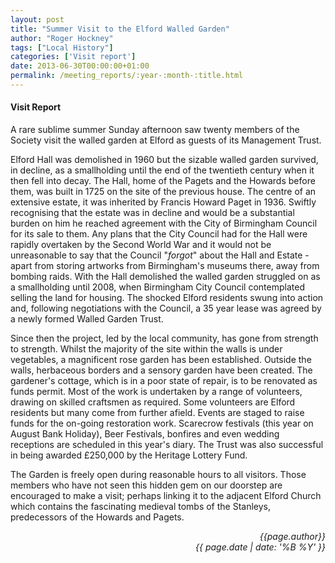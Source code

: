 ```yaml
---
layout: post
title: "Summer Visit to the Elford Walled Garden"
author: "Roger Hockney"
tags: ["Local History"]
categories: ['Visit report']
date: 2013-06-30T00:00:00+01:00
permalink: /meeting_reports/:year-:month-:title.html
---
```

#### Visit Report ####

A rare sublime summer Sunday afternoon saw twenty members of the Society visit the walled garden at Elford as guests of its Management Trust.

Elford Hall was demolished in 1960 but the sizable walled garden survived, in decline, as a smallholding until the end of the twentieth century when it then fell into decay. The Hall, home of the Pagets and the Howards before them, was built in 1725 on the site of the previous house. The centre of an extensive estate, it was inherited by Francis Howard Paget in 1936. Swiftly recognising that the estate was in decline and would be a substantial burden on him he reached agreement with the City of Birmingham Council for its sale to them. Any plans that the City Council had for the Hall were rapidly overtaken by the Second World War and it would not be unreasonable to say that the Council "*forgot*" about the Hall and Estate - apart from storing artworks from Birmingham's museums there, away from bombing raids. With the Hall demolished the walled garden struggled on as a smallholding until 2008, when Birmingham City Council contemplated selling the land for housing. The shocked Elford residents swung into action and, following negotiations with the Council, a 35 year lease was agreed by a newly formed Walled Garden Trust.

Since then the project, led by the local community, has gone from strength to strength. Whilst the majority of the site within the walls is under vegetables, a magnificent rose garden has been established. Outside the walls, herbaceous borders and a sensory garden have been created. The gardener's cottage, which is in a poor state of repair, is to be renovated as funds permit. Most of the work is undertaken by a range of volunteers, drawing on skilled craftsmen as required. Some volunteers are Elford residents but many come from further afield. Events are staged to raise funds for the on-going restoration work. Scarecrow festivals (this year on August Bank Holiday), Beer Festivals, bonfires and even wedding receptions are scheduled in this year's diary. The Trust was also successful in being awarded £250,000 by the Heritage Lottery Fund.

The Garden is freely open during reasonable hours to all visitors. Those members who have not seen this hidden gem on our doorstep are encouraged to make a visit; perhaps linking it to the adjacent Elford Church which contains the fascinating medieval tombs of the Stanleys, predecessors of the Howards and Pagets.


<p align="right"><i> {{page.author}} <br> {{ page.date | date: '%B %Y' }} </i></p>
